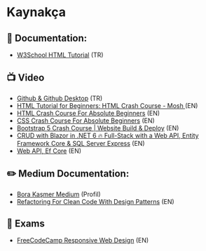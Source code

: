 # Kaynakça

## 📄 Documentation: 

- [W3School HTML Tutorial](https://www.w3schools.com/html/) (TR)


## 📺 Video

- [Github & Github Desktop](https://www.youtube.com/watch?v=gRZW8eTmLMA&ab_channel=KodcuMurat) (TR)
- [HTML Tutorial for Beginners: HTML Crash Course - Mosh
](https://www.youtube.com/watch?v=qz0aGYrrlhU&list=RDCMUCWv7vMbMWH4-V0ZXdmDpPBA&start_radio=1&rv=qz0aGYrrlhU&t=89&ab_channel=ProgrammingwithMosh) (EN)
- [HTML Crash Course For Absolute Beginners](https://www.youtube.com/watch?v=UB1O30fR-EE&ab_channel=TraversyMedia) (EN)
- [CSS Crash Course For Absolute Beginners](https://www.youtube.com/watch?v=yfoY53QXEnI&ab_channel=TraversyMedia) (EN)
- [Bootstrap 5 Crash Course | Website Build & Deploy](https://www.youtube.com/watch?v=4sosXZsdy-s&ab_channel=TraversyMedia) (EN)
- [CRUD with Blazor in .NET 6 🔥 Full-Stack with a Web API, Entity Framework Core & SQL Server Express](https://www.youtube.com/watch?v=K_P-qJj_8Bg&ab_channel=PatrickGod) (EN)
- [Web API, Ef Core](https://www.youtube.com/watch?v=nIOqO5N2_ss&ab_channel=MohamadLawand) (EN)

## ✏️ Medium Documentation: 

- [Bora Kaşmer Medium](https://borakasmer.medium.com/) (Profil)
- [Refactoring For Clean Code With Design Patterns](https://medium.com/swlh/refactoring-for-clean-code-with-design-patterns-2d3d754c3bfe) (EN)


## 📝 Exams

- [FreeCodeCamp Responsive Web Design](https://www.freecodecamp.org/learn/2022/responsive-web-design/) (EN)
